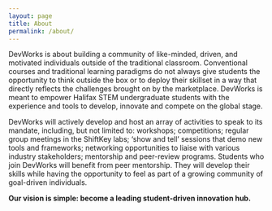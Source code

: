 ```yaml
---
layout: page
title: About
permalink: /about/
---
```


DevWorks is about building a community of like-minded, driven, and motivated individuals outside of the traditional classroom. Conventional courses and traditional learning paradigms do not always give students the opportunity to think outside the box or to deploy their skillset in a way that directly reflects the challenges brought on by the marketplace. DevWorks is meant to empower Halifax STEM undergraduate students with the experience and tools to develop, innovate and compete on the global stage.

DevWorks will actively develop and host an array of activities to speak to its mandate, including, but not limited to: workshops; competitions; regular group meetings in the ShiftKey labs; ‘show and tell’ sessions that demo new tools and frameworks; networking opportunities to liaise with various industry stakeholders; mentorship and peer-review programs. Students who join DevWorks will benefit from peer mentorship. They will develop their skills while having the opportunity to feel as part of a growing community of goal-driven individuals.

**Our vision is simple: become a leading student-driven innovation hub.**